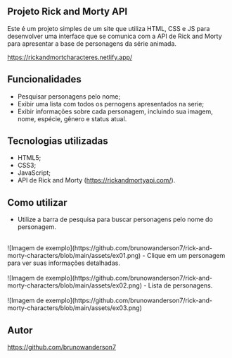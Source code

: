 ## Projeto Rick and Morty API
Este é um projeto simples de um site que utiliza HTML, CSS e JS para desenvolver uma interface que se comunica com a API de Rick and Morty para apresentar a base de personagens da série animada.

https://rickandmortcharacteres.netlify.app/

## Funcionalidades
 - Pesquisar personagens pelo nome;
 - Exibir uma lista com todos os pernogens apresentados na serie;
 - Exibir informações sobre cada personagem, incluindo sua imagem, nome, espécie, gênero e status atual.

## Tecnologias utilizadas
 - HTML5;
 - CSS3;
 - JavaScript;
 - API de Rick and Morty (https://rickandmortyapi.com/).
 
## Como utilizar
- Utilize a barra de pesquisa para buscar personagens pelo nome do personagem.<br>
<br>
![Imagem de exemplo](https://github.com/brunowanderson7/rick-and-morty-characters/blob/main/assets/ex01.png)
- Clique em um personagem para ver suas informações detalhadas.<br>
<br>
![Imagem de exemplo](https://github.com/brunowanderson7/rick-and-morty-characters/blob/main/assets/ex02.png)
- Lista de personagens.<br>
<br>
![Imagem de exemplo](https://github.com/brunowanderson7/rick-and-morty-characters/blob/main/assets/ex03.png)

## Autor
https://github.com/brunowanderson7